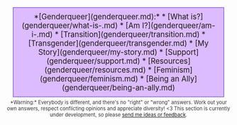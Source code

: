 <div class="genderqueer">*[Genderqueer](genderqueer.md):*
* [What is?](genderqueer/what-is-.md)
* [Am I?](genderqueer/am-i-.md)
* [Transition](genderqueer/transition.md)
* [Transgender](genderqueer/transgender.md)
* [My Story](genderqueer/my-story.md)
* [Support](genderqueer/support.md)
* [Resources](genderqueer/resources.md)
* [Feminism](genderqueer/feminism.md)
* [Being an Ally](genderqueer/being-an-ally.md)
</div>
<div class="genderqueer-warning">*Warning:* Everybody is different, and there's no "right" or "wrong" answers. Work out your own answers, respect conflicting opinions and appreciate diversity! &lt;3
This section is currently under development, so please <a href="mailto:support@jevon.org">send me ideas or feedback</a>.</div><style>.genderqueer { display: block; border: 1px solid #63c; background: #dbf; margin: 5px auto; padding: 10px; width: 90%; text-align: center; font-size: 120%; } .genderqueer ul { display: inline; list-style: none; margin: 0; padding: 0; } .genderqueer li { display: inline-block; margin: 0; padding: 0; white-space: nowrap; } .genderqueer a { color: #309; text-decoration: none; } .genderqueer a:hover { color: #206; text-decoration: underline; } .genderqueer li+li:before { content: '-'; padding-left: 5px; padding-right: 8px; } .genderqueer b { padding-right: 5px; } .genderqueer li b { padding-right: 0; } .genderqueer-warning { font-size: 80%; text-align: center; color: #333; }</style>

